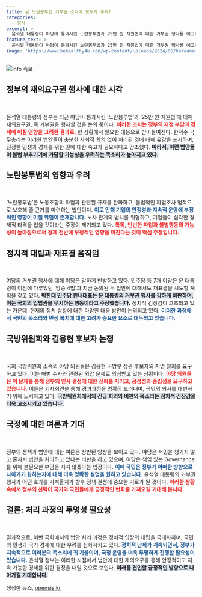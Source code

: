```yaml
---
title: 윤 노란봉투법 거부권 소식에 모두가 주목!
categories:
  - 정치
excerpt: >
  윤석열 대통령이 야당이 통과시킨 노란봉투법과 25만 원 지원법에 대한 거부권 행사를 예고하며, 정부의 재정과 경제 부담을 강조했다. 반면 야당은 이를 21번째 거부권 기록으로 반발하며, 입법권 존중을 요구하고 나섰다.
feature_text: >
  윤석열 대통령이 야당이 통과시킨 노란봉투법과 25만 원 지원법에 대한 거부권 행사를 예고하며, 정부의 재정과 경제 부담을 강조했다. 반면 야당은 이를 21번째 거부권 기록으로 반발하며, 입법권 존중을 요구하고 나섰다.
image: 'https://www.behealthy4u.com/wp-content/uploads/2024/06/koreanews.jpg'
---
```


<p><img src="https://www.behealthy4u.com/wp-content/uploads/2024/06/koreanews.jpg" alt="info 속보" /></p>

<h2 data-ke-size="size26">정부의 재의요구권 행사에 대한 시각</h2>

<p data-ke-size="size16">&nbsp;</p>

<p>윤석열 대통령의 정부는 최근 야당이 통과시킨 ‘노란봉투법’과 ‘25만 원 지원법’에 대해 재의요구권, 즉 거부권을 행사할 것을 논의 중이다. <b><span style="color: #ee2323;">이러한 조치는 정부의 재정 부담과 경제에 미칠 영향을 고려한 결과로,</span></b> 현 상황에서 필요한 대응으로 받아들여진다. 한덕수 국무총리는 이러한 법안들이 충분한 사회적 합의 없이 처리된 것에 대해 유감을 표시하며, 진정한 민생과 경제를 위한 길에 대한 숙고가 필요하다고 강조했다. <b><span style="background-color: #21538527;">따라서, 이런 법안들이 불법 부추기기에 가담할 가능성을 우려하는 목소리가 높아지고 있다.</span></b> </p>

<h2 data-ke-size="size26">노란봉투법의 영향과 우려</h2>

<p data-ke-size="size16">&nbsp;</p>

<p>‘노란봉투법’은 노동조합의 파업과 관련된 규제를 완화하고, 불법적인 파업조차 법적으로 보호해 줄 근거를 마련하는 법안이다. <b><span style="color: #1a5490;">이로 인해 기업의 안정성과 지속적 운영에 부정적인 영향이 미칠 위험이 존재합니다.</span></b> 노사 관계의 법치를 위협하고, 기업들이 심각한 경제적 타격을 입을 것이라는 주장이 제기되고 있다. <b><span style="color: #ee2323;">특히, 빈번한 파업과 불법행동의 가능성이 높아짐으로써 경제 전반에 부정적인 영향을 미친다는 것이 핵심 주장입니다.</span></b> </p>

<h2 data-ke-size="size26">정치적 대립과 재표결 움직임</h2>

<p data-ke-size="size16">&nbsp;</p>

<p>여당의 거부권 행사에 대해 야당은 강하게 반발하고 있다. 민주당 등 7개 야당은 윤 대통령이 이전에 다루었던 ‘방송 4법’과 지금 논의된 두 법안에 대해서도 재표결을 시도할 계획을 갖고 있다. <b><span style="background-color: #21538527;">박찬대 민주당 원내대표는 윤 대통령의 거부권 행사를 강하게 비판하며, 이는 국회의 입법권을 무시하는 행동이라고 주장했습니다.</span></b> 정치적 긴장감이 고조되고 있는 가운데, 현재의 정치 상황에 대한 다양한 대응 방안이 논의되고 있다. <b><span style="color: #1a5490;">이러한 과정에서 국민의 목소리와 민생 복지에 대한 고려가 중요한 요소로 대두되고 있습니다.</span></b> </p>

<h2 data-ke-size="size26">국방위원회와 김용현 후보자 논쟁</h2>

<p data-ke-size="size16">&nbsp;</p>

<p>국회 국방위원회 소속의 야당 의원들은 김용현 국방부 장관 후보자의 지명 철회를 요구하고 있다. 이는 해병 수사와 관련된 외압 문제로 의심받고 있는 상황이다. <b><span style="color: #ee2323;">야당 의원들은 이 문제를 통해 정부의 인사 결정에 대한 신뢰를 지키고, 공정성과 중립성을 요구하고 있습니다.</span></b> 이들은 기자회견을 통해 경과과정을 명확히 드러내며, 국민의 의사를 대변하기 위해 노력하고 있다. <b><span style="background-color: #21538527;">국방위원회에서의 긴급 회의와 비판의 목소리는 정치적 긴장감을 더욱 고조시키고 있습니다.</span></b> </p>

<h2 data-ke-size="size26">국정에 대한 여론과 기대</h2>

<p data-ke-size="size16">&nbsp;</p>

<p>정부의 정책과 법안에 대한 여론은 상반된 양상을 보이고 있다. 야당은 서민을 챙기지 않고 혼자서 법안을 처리하고 있다는 비판을 하고 있으며, 여당은 책임 있는 Governance를 위해 불필요한 부담을 지지 않겠다는 입장이다. <b><span style="color: #1a5490;">이에 국민은 정부가 어떠한 방향으로 나아가기 원하는지에 대해 더욱 명확한 설명을 원하고 있습니다.</span></b> 윤석열 대통령의 거부권 행사가 어떤 효과를 가져올지가 향후 정책 결정에 중요한 기로가 될 것이다. <b><span style="color: #ee2323;">이러한 상황 속에서 정부의 선택이 국가와 국민들에게 긍정적인 변화를 가져오길 기대해 봅니다.</span></b> </p>

<h2 data-ke-size="size26">결론: 처리 과정의 투명성 필요성</h2>

<p data-ke-size="size16">&nbsp;</p>

<p>결과적으로, 이번 국회에서의 법안 처리 과정은 정치적 입장의 대립을 극대화하며, 국민의 민생과 국가 경제에 대한 우려를 심화시키고 있다. <b><span style="color: #1a5490;">정치적 난제가 계속되면서, 정부가 지속적으로 여러분의 목소리에 귀 기울이며, 국정 운영을 더욱 투명하게 진행할 필요성이 있습니다.</span></b> 윤석열 정부는 이러한 시점에서 법안에 대한 재의요구를 통해 안정적이고 지속 가능한 경제를 위한 결정을 내릴 것으로 보인다. <b><span style="background-color: #21538527;">미래를 견인할 긍정적인 방향으로 나아가길 기대합니다.</span></b> </p>

<p data-ke-size="size16"></p>
생생한 뉴스, <a href="https://opensis.kr" rel="dofollow">opensis.kr</a>


